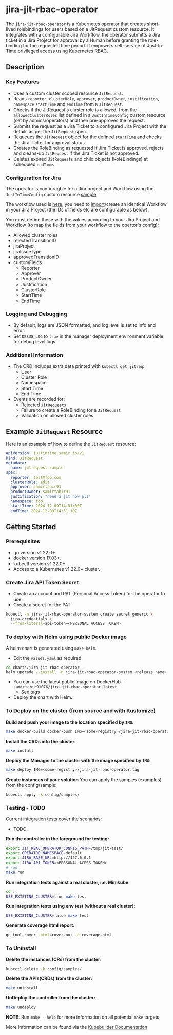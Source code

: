 # jira-jit-rbac-operator 

The `jira-jit-rbac-operator` is a Kubernetes operator that creates short-lived rolebindings for users based on a JitRequest custom resource. It integrates with a configurable Jira Workflow, the operator submitts a Jira ticket in a Jira Project for approval by a Human before granting the role-binding for the requested time period. It empowers self-service of Just-In-Time privileged access using Kubernetes RBAC.

## Description

### Key Features
- Uses a custom cluster scoped resource `JitRequest`.
- Reads `reporter`, `clusterRole`, `approver`, `productOwner`, `justification`, `namespace` `startTime` and `endTime` from a `JitRequest`.
- Checks if the JitRequest's cluster role is allowed, from the `allowedClusterRoles` list defined in a `JustInTimeConfig` custom resource (set by admins/operators) and then pre-approves the request.
- Submits the request as a Jira Ticket to a configured Jira Project with the details as per the `JitRequest` spec.
- Requeues the `JitRequest` object for the defined `startTime` and checks the Jira Ticket for approval status
- Creates the RoleBinding as requested if Jira Ticket is approved, rejects and cleans-up `JitRequest` if the Jira Ticket is not approved.
- Deletes expired `JitRequests` and child objects (RoleBindings) at scheduled `endTime`.

### Configuration for Jira
The operator is confiuragble for a Jira project and Workflow using the `JustInTimeConfig` custom resource [sample](samples/jit-cfg.yaml)

The workflow used is [here](samples/workflow.xml), you need to [import](https://confluence.atlassian.com/display/ADMINJIRASERVER088/Using+XML+to+create+a+workflow)/create an identical Workflow in your Jira Project (the IDs of fields etc are configurable as below).

You must define these with the values according to your Jira Project and Workflow (to map the fields from your workflow to the opertor's config):
  - Allowed cluster roles
  - rejectedTransitionID
  - jiraProject
  - jiraIssueType
  - approvedTransitionID
  - customFields
      - Reporter
      - Approver
      - ProductOwner
      - Justification
      - ClusterRole
      - StartTime
      - EndTime

### Logging and Debugging
- By default, logs are JSON formatted, and log level is set to info and error.
- Set `DEBUG_LOG` to `true` in the manager deployment environment variable for debug level logs.

### Additional Information
- The CRD includes extra data printed with `kubectl get jitreq`:
  - User
  - Cluster Role
  - Namespace
  - Start Time
  - End Time
- Events are recorded for:
  - Rejected `JitRequests`
  - Failure to create a RoleBinding for a `JitRequest`
  - Validation on allowed cluster roles

## Example `JitRequest` Resource

Here is an example of how to define the `JitRequest` resource:

```yaml
apiVersion: justintime.samir.io/v1
kind: JitRequest
metadata:
  name: jitrequest-sample
spec:
  reporter: test@foo.com
  clusterRole: edit
  approver: samirtahir91
  productOwner: samirtahir91
  justification: "need a jit now pls"
  namespace: foo
  startTime: 2024-12-09T14:31:00Z
  endTime: 2024-12-09T14:31:10Z
```

## Getting Started

### Prerequisites
- go version v1.22.0+
- docker version 17.03+.
- kubectl version v1.22.0+.
- Access to a Kubernetes v1.22.0+ cluster.

### Create Jira API Token Secret
- Create an account and PAT (Personal Access Token) for the operator to use.
- Create a secret for the PAT
```sh
kubectl -n jira-jit-rbac-operator-system create secret generic \
  jira-credentials \
  --from-literal=api-token=<PERSONAL ACCESS TOKEN>
```

### To deploy with Helm using public Docker image
A helm chart is generated using `make helm`.
- Edit the `values.yaml` as required.
```sh
cd charts/jira-jit-rbac-operator
helm upgrade --install -n jira-jit-rbac-operator-system <release_name> . --create-namespace
```
- You can use the latest public image on DockerHub - `samirtahir91076/jira-jit-rbac-operator:latest`
  - See [tags](https://hub.docker.com/r/samirtahir91076/jira-jit-rbac-operator/tags) 
- Deploy the chart with Helm.

### To Deploy on the cluster (from source and with Kustomize)
**Build and push your image to the location specified by `IMG`:**

```sh
make docker-build docker-push IMG=<some-registry>/jira-jit-rbac-operator:tag
```

**Install the CRDs into the cluster:**

```sh
make install
```

**Deploy the Manager to the cluster with the image specified by `IMG`:**

```sh
make deploy IMG=<some-registry>/jira-jit-rbac-operator:tag
```

**Create instances of your solution**
You can apply the samples (examples) from the config/sample:

```sh
kubectl apply -k config/samples/
```

### Testing - TODO

Current integration tests cover the scenarios:
- TODO

**Run the controller in the foreground for testing:**
```sh
export JIT_RBAC_OPERATOR_CONFIG_PATH=/tmp/jit-test/
export OPERATOR_NAMESPACE=default
export JIRA_BASE_URL=http://127.0.0.1
export JIRA_API_TOKEN=<PERSONAL ACESS TOKEN>
# run
make run
```

**Run integration tests against a real cluster, i.e. Minikube:**
```sh
cd ..
USE_EXISTING_CLUSTER=true make test
```

**Run integration tests using env test (without a real cluster):**
```sh
USE_EXISTING_CLUSTER=false make test
```

**Generate coverage html report:**
```sh
go tool cover -html=cover.out -o coverage.html
```

### To Uninstall
**Delete the instances (CRs) from the cluster:**

```sh
kubectl delete -k config/samples/
```

**Delete the APIs(CRDs) from the cluster:**

```sh
make uninstall
```

**UnDeploy the controller from the cluster:**

```sh
make undeploy
```

**NOTE:** Run `make --help` for more information on all potential `make` targets

More information can be found via the [Kubebuilder Documentation](https://book.kubebuilder.io/introduction.html)
